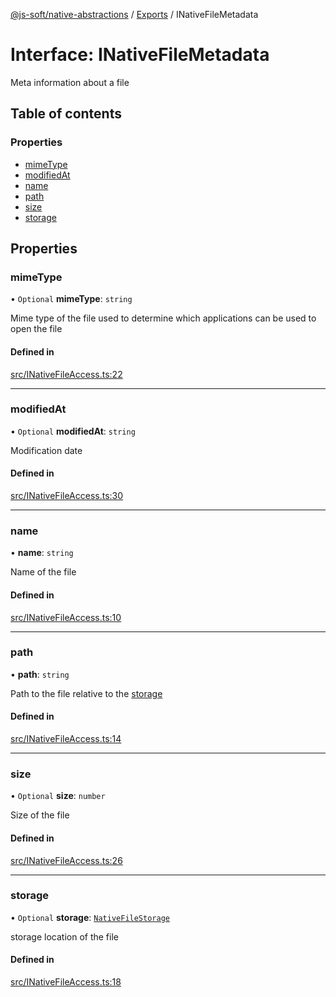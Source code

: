 [@js-soft/native-abstractions](../README.md) / [Exports](../modules.md) / INativeFileMetadata

# Interface: INativeFileMetadata

Meta information about a file

## Table of contents

### Properties

-   [mimeType](INativeFileMetadata.md#mimetype)
-   [modifiedAt](INativeFileMetadata.md#modifiedat)
-   [name](INativeFileMetadata.md#name)
-   [path](INativeFileMetadata.md#path)
-   [size](INativeFileMetadata.md#size)
-   [storage](INativeFileMetadata.md#storage)

## Properties

### mimeType

• `Optional` **mimeType**: `string`

Mime type of the file used to determine which applications can be used to open the file

#### Defined in

[src/INativeFileAccess.ts:22](https://github.com/js-soft/ts-native-access/blob/68cf98a/packages/abstractions/src/INativeFileAccess.ts#L22)

---

### modifiedAt

• `Optional` **modifiedAt**: `string`

Modification date

#### Defined in

[src/INativeFileAccess.ts:30](https://github.com/js-soft/ts-native-access/blob/68cf98a/packages/abstractions/src/INativeFileAccess.ts#L30)

---

### name

• **name**: `string`

Name of the file

#### Defined in

[src/INativeFileAccess.ts:10](https://github.com/js-soft/ts-native-access/blob/68cf98a/packages/abstractions/src/INativeFileAccess.ts#L10)

---

### path

• **path**: `string`

Path to the file relative to the [storage](INativeFileMetadata.md#storage)

#### Defined in

[src/INativeFileAccess.ts:14](https://github.com/js-soft/ts-native-access/blob/68cf98a/packages/abstractions/src/INativeFileAccess.ts#L14)

---

### size

• `Optional` **size**: `number`

Size of the file

#### Defined in

[src/INativeFileAccess.ts:26](https://github.com/js-soft/ts-native-access/blob/68cf98a/packages/abstractions/src/INativeFileAccess.ts#L26)

---

### storage

• `Optional` **storage**: [`NativeFileStorage`](../enums/NativeFileStorage.md)

storage location of the file

#### Defined in

[src/INativeFileAccess.ts:18](https://github.com/js-soft/ts-native-access/blob/68cf98a/packages/abstractions/src/INativeFileAccess.ts#L18)
